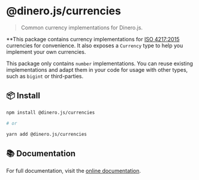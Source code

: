 # @dinero.js/currencies

> Common currency implementations for Dinero.js.

**This package contains currency implementations for [ISO 4217:2015](https://www.iso.org/iso-4217-currency-codes.html) currencies for convenience. It also exposes a `Currency` type to help you implement your own currencies.

This package only contains `number` implementations. You can reuse existing implementations and adapt them in your code for usage with other types, such as `bigint` or third-parties.

## 📦 Install

```sh
npm install @dinero.js/currencies

# or

yarn add @dinero.js/currencies
```

## 📚 Documentation

For full documentation, visit the [online documentation](#).
